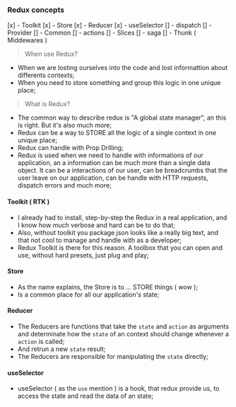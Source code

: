 ### Redux concepts
[x] - Toolkit
[x] - Store
[x] - Reducer
[x] - useSelector
[] - dispatch
[] - Provider
[] - Common
[] - actions
[] - Slices
[] - saga
[] - Thunk ( Middewares )


> When use Redux?
- When we are losting ourselves into the code and lost informattion about differents contexts;
- When you need to store something and group this logic in one unique place;

> What is Redux?
- The common way to describe redux is "A global state manager", an this is right. But it's also much more;
- Redux can be a way to STORE all the logic of a single context in one unique place;
- Redux can handle with Prop Drilling;
- Redux is used when we need to handle with informations of our application, an a information can be much more than a single data object. It can be a interactions of our user, can be breadcrumbs that the user leave on our application, can be handle with HTTP requests, dispatch errors and much more;

#### Toolkit ( RTK )
- I already had to install, step-by-step the Redux in a real application, and I know how much verbose and hard can be to do that;
- Also, without toolkit you package.json looks like a really big text, and that not cool to manage and handle with as a developer;
- Redux Toolkit is there for this reason. A toolbox that you can open and use, without hard presets, just plug and play;

#### Store
- As the name explains, the Store is to ... STORE things ( wow );
- Is a common place for all our application's state;

#### Reducer
- The Reducers are functions that take the `state` and `action` as arguments and determinate how the `state` of an context should change whenever a `action` is called;
- And retrun a new `state` result;
- The Reducers are responsible for manipulating the `state` directly;

#### useSelector
- useSelector ( as the `use` mention ) is a hook, that redux provide us, to access the state and read the data of an state;

